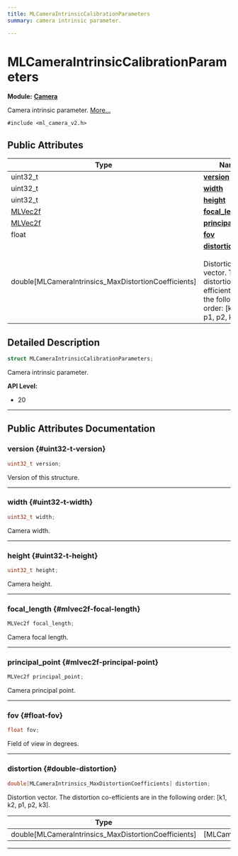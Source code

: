 ```yaml
---
title: MLCameraIntrinsicCalibrationParameters
summary: camera intrinsic parameter. 

---
```


# MLCameraIntrinsicCalibrationParameters

**Module:** **[Camera](/versioned_docs/version-22-Feb-2023/api-ref/api/Modules/group___camera/group___camera.md)**



Camera intrinsic parameter.  [More...](#detailed-description)


`#include <ml_camera_v2.h>`

## Public Attributes

| Type           | Name           |
| -------------- | -------------- |
| uint32_t | **[version](/versioned_docs/version-22-Feb-2023/api-ref/api/Modules/group___camera/struct_m_l_camera_intrinsic_calibration_parameters.md#uint32-t-version)**  |
| uint32_t | **[width](/versioned_docs/version-22-Feb-2023/api-ref/api/Modules/group___camera/struct_m_l_camera_intrinsic_calibration_parameters.md#uint32-t-width)**  |
| uint32_t | **[height](/versioned_docs/version-22-Feb-2023/api-ref/api/Modules/group___camera/struct_m_l_camera_intrinsic_calibration_parameters.md#uint32-t-height)**  |
| [MLVec2f](/versioned_docs/version-22-Feb-2023/api-ref/api/Modules/group___common/struct_m_l_vec2f.md) | **[focal_length](/versioned_docs/version-22-Feb-2023/api-ref/api/Modules/group___camera/struct_m_l_camera_intrinsic_calibration_parameters.md#mlvec2f-focal-length)**  |
| [MLVec2f](/versioned_docs/version-22-Feb-2023/api-ref/api/Modules/group___common/struct_m_l_vec2f.md) | **[principal_point](/versioned_docs/version-22-Feb-2023/api-ref/api/Modules/group___camera/struct_m_l_camera_intrinsic_calibration_parameters.md#mlvec2f-principal-point)**  |
| float | **[fov](/versioned_docs/version-22-Feb-2023/api-ref/api/Modules/group___camera/struct_m_l_camera_intrinsic_calibration_parameters.md#float-fov)**  |
| double[MLCameraIntrinsics_MaxDistortionCoefficients] | **[distortion](/versioned_docs/version-22-Feb-2023/api-ref/api/Modules/group___camera/struct_m_l_camera_intrinsic_calibration_parameters.md#double-distortion)** <br></br>Distortion vector. The distortion co-efficients are in the following order:   [k1, k2, p1, p2, k3].  |

## Detailed Description

```cpp
struct MLCameraIntrinsicCalibrationParameters;
```

Camera intrinsic parameter. 




**API Level:**
  * 20 




-----------
## Public Attributes Documentation

### version {#uint32-t-version}

```cpp
uint32_t version;
```


Version of this structure. 





-----------

### width {#uint32-t-width}

```cpp
uint32_t width;
```


Camera width. 





-----------

### height {#uint32-t-height}

```cpp
uint32_t height;
```


Camera height. 





-----------

### focal_length {#mlvec2f-focal-length}

```cpp
MLVec2f focal_length;
```


Camera focal length. 





-----------

### principal_point {#mlvec2f-principal-point}

```cpp
MLVec2f principal_point;
```


Camera principal point. 





-----------

### fov {#float-fov}

```cpp
float fov;
```


Field of view in degrees. 





-----------

### distortion {#double-distortion}

```cpp
double[MLCameraIntrinsics_MaxDistortionCoefficients] distortion;
```

Distortion vector. The distortion co-efficients are in the following order:   [k1, k2, p1, p2, k3]. 


| Type | Description |
|--|--|
| double[MLCameraIntrinsics_MaxDistortionCoefficients] | [MLCameraIntrinsics_MaxDistortionCoefficients] |






-----------



